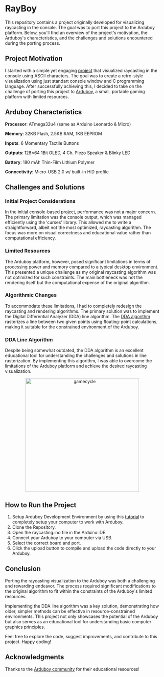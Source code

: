 # RayBoy

This repository contains a project originally developed for visualizing raycasting in the console. The goal was to port this project to the Arduboy platform. Below, you'll find an overview of the project's motivation, the Arduboy's characteristics, and the challenges and solutions encountered during the porting process.

## Project Motivation
I started with a simple yet engaging [project](https://github.com/admtrv/RayCasting) that visualized raycasting in the console using ASCII characters. The goal was to create a retro-style visualization using just standart console window and C programming language. After successfully achieving this, I decided to take on the challenge of porting this project to [Arduboy](https://www.arduboy.com/), a small, portable gaming platform with limited resources.

## Arduboy Characteristics
**Processor**: ATmega32u4 (same as Arduino Leonardo & Micro)

**Memory**: 32KB Flash, 2.5KB RAM, 1KB EEPROM

**Inputs**: 6 Momentary Tactile Buttons

**Outputs**: 128×64 1Bit OLED, 4 Ch. Piezo Speaker & Blinky LED

**Battery**: 180 mAh Thin-Film Lithium Polymer

**Connectivity**: Micro-USB 2.0 w/ built-in HID profile

## Challenges and Solutions
### Initial Project Considerations
In the initial console-based project, performance was not a major concern. The primary limitation was the console output, which was managed efficiently using the 'curses' library. This allowed me to write a straightforward, albeit not the most optimized, raycasting algorithm. The focus was more on visual correctness and educational value rather than computational efficiency.

### Limited Resources
The Arduboy platform, however, posed significant limitations in terms of processing power and memory compared to a typical desktop environment. This presented a unique challenge as my original raycasting algorithm was not optimized for such constraints. The main bottleneck was not the rendering itself but the computational expense of the original algorithm.

### Algorithmic Changes
To accommodate these limitations, I had to completely redesign the raycasting and rendering algorithms. The primary solution was to implement the Digital Differential Analyzer (DDA) line algorithm. The [DDA algorithm](https://www.geeksforgeeks.org/dda-line-generation-algorithm-computer-graphics/) rasterizes a line between two given points using floating-point calculations, making it suitable for the constrained environment of the Arduboy.

### DDA Line Algorithm
Despite being somewhat outdated, the DDA algorithm is an excellent educational tool for understanding the challenges and solutions in line rasterization. By implementing this algorithm, I was able to overcome the limitations of the Arduboy platform and achieve the desired raycasting visualization.

<p align="center">
  <img src="images/game.gif" alt="gamecycle" width="370" />
</p>

## How to Run the Project
1. Setup Arduboy Development Environment by using this [tutorial](https://community.arduboy.com/t/make-your-own-arduboy-game-part-1-setting-up-your-computer/7924) to completely setup your computer to work with Arduboy.
2. Clone the Repository.
3. Open the raycasting.ino file in the Arduino IDE.
4. Connect your Arduboy to your computer via USB.
5. Select the correct board and port.
6. Click the upload button to compile and upload the code directly to your Arduboy.

## Conclusion
Porting the raycasting visualization to the Arduboy was both a challenging and rewarding endeavor. The process required significant modifications to the original algorithm to fit within the constraints of the Arduboy's limited resources. 

Implementing the DDA line algorithm was a key solution, demonstrating how older, simpler methods can be effective in resource-constrained environments. This project not only showcases the potential of the Arduboy but also serves as an educational tool for understanding basic computer graphics principles.

Feel free to explore the code, suggest improvements, and contribute to this project. Happy coding!

## Acknowledgments
Thanks to the [Arduboy community](https://community.arduboy.com/) for their educational resources!
